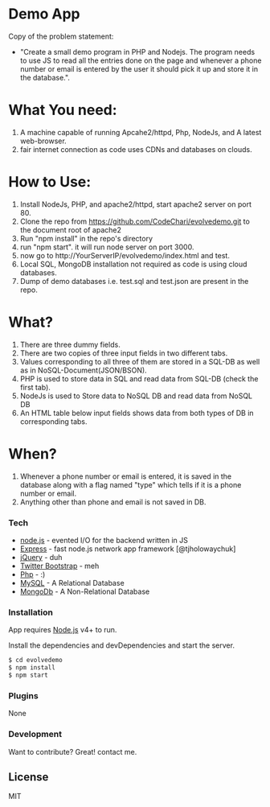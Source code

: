 # Demo App

Copy of the problem statement:
  - "Create a small demo program in PHP and Nodejs. The program needs to use JS to read all the entries done on the page and whenever a phone number or email is entered by the user it should pick it up and store it in the database.".
  

# What You need:
1. A machine capable of running Apcahe2/httpd, Php, NodeJs, and A latest web-browser.
2. fair internet connection as code uses CDNs and databases on clouds.

# How to Use:
1. Install NodeJs, PHP, and apache2/httpd, start apache2 server on port 80.
2. Clone the repo from https://github.com/CodeChari/evolvedemo.git to the document root of apache2
3. Run "npm install" in the repo's directory
4. run "npm start". it will run node server on port 3000.
5. now go to http://YourServerIP/evolvedemo/index.html and test.
6. Local SQL, MongoDB installation not required as code is using cloud databases.
7. Dump of demo databases i.e. test.sql and test.json are present in the repo.

# What?
1. There are three dummy fields.
2. There are two copies of three input fields in two different tabs.
3. Values corresponding to all three of them are stored in a SQL-DB as well as in NoSQL-Document(JSON/BSON).
4. PHP is used to store data in SQL and read data from SQL-DB (check the first tab).
5. NodeJs is used to Store data to NoSQL DB and read data from NoSQL DB
6. An HTML table below input fields shows data from both types of DB in corresponding tabs.

# When?
1. Whenever a phone number or email is entered, it is saved in the database along with a flag named "type" which tells if it is a phone number or email.
2. Anything other than phone and email is not saved in DB.




### Tech

* [node.js] - evented I/O for the backend written in JS
* [Express] - fast node.js network app framework [@tjholowaychuk]
* [jQuery] - duh
* [Twitter Bootstrap] - meh
* [Php] - :)
* [MySQL] - A Relational Database
* [MongoDb] - A Non-Relational Database


### Installation

App requires [Node.js](https://nodejs.org/) v4+ to run.

Install the dependencies and devDependencies and start the server.

```sh
$ cd evolvedemo
$ npm install
$ npm start
```


### Plugins

None


### Development

Want to contribute? Great! contact me.



License
----

MIT




   [node.js]: <http://nodejs.org>
   [Twitter Bootstrap]: <http://twitter.github.com/bootstrap/>
   [jQuery]: <http://jquery.com>
   [express]: <http://expressjs.com>
   [AngularJS]: <http://angularjs.org>
   [Php]: <https://www.php.net/>
   [MySQL]: <https://www.mysql.com/>
   [MongoDb]: <https://www.mongodb.com/>
 

  
